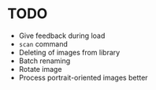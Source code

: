 TODO
====

* Give feedback during load
* `scan` command
* Deleting of images from library
* Batch renaming
* Rotate image
* Process portrait-oriented images better
